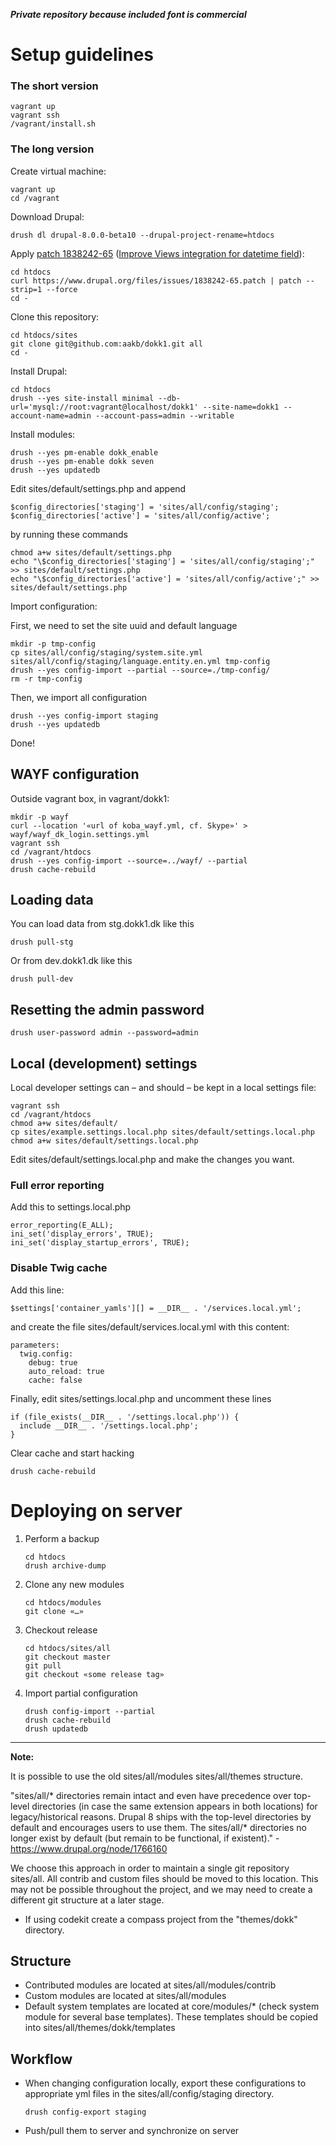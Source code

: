 **_Private repository because included font is commercial_**


Setup guidelines
================

### The short version

```
vagrant up
vagrant ssh
/vagrant/install.sh
```


### The long version

Create virtual machine:

```
vagrant up
cd /vagrant
```

Download Drupal:

```
drush dl drupal-8.0.0-beta10 --drupal-project-rename=htdocs
```

Apply [patch 1838242-65](https://www.drupal.org/files/issues/1838242-65.patch) ([Improve Views integration for datetime field](https://www.drupal.org/node/1838242)):

```
cd htdocs
curl https://www.drupal.org/files/issues/1838242-65.patch | patch --strip=1 --force
cd -
```

Clone this repository:

```
cd htdocs/sites
git clone git@github.com:aakb/dokk1.git all
cd -
```

Install Drupal:

```
cd htdocs
drush --yes site-install minimal --db-url='mysql://root:vagrant@localhost/dokk1' --site-name=dokk1 --account-name=admin --account-pass=admin --writable
```

Install modules:

```
drush --yes pm-enable dokk_enable
drush --yes pm-enable dokk seven
drush --yes updatedb
```

Edit sites/default/settings.php and append

```
$config_directories['staging'] = 'sites/all/config/staging';
$config_directories['active'] = 'sites/all/config/active';
```

by running these commands

```
chmod a+w sites/default/settings.php
echo "\$config_directories['staging'] = 'sites/all/config/staging';" >> sites/default/settings.php
echo "\$config_directories['active'] = 'sites/all/config/active';" >> sites/default/settings.php
```

Import configuration:

First, we need to set the site uuid and default language

```
mkdir -p tmp-config
cp sites/all/config/staging/system.site.yml sites/all/config/staging/language.entity.en.yml tmp-config
drush --yes config-import --partial --source=./tmp-config/
rm -r tmp-config
```

Then, we import all configuration

```
drush --yes config-import staging
drush --yes updatedb
```

Done!

WAYF configuration
------------------

Outside vagrant box, in vagrant/dokk1:

```
mkdir -p wayf
curl --location '«url of koba_wayf.yml, cf. Skype»' > wayf/wayf_dk_login.settings.yml
vagrant ssh
cd /vagrant/htdocs
drush --yes config-import --source=../wayf/ --partial
drush cache-rebuild
```


Loading data
------------

You can load data from stg.dokk1.dk like this

```
drush pull-stg
```

Or from dev.dokk1.dk like this

```
drush pull-dev
```

Resetting the admin password
----------------------------

```
drush user-password admin --password=admin
```

Local (development) settings
----------------------------

Local developer settings can – and should – be kept in a local settings file:

```
vagrant ssh
cd /vagrant/htdocs
chmod a+w sites/default/
cp sites/example.settings.local.php sites/default/settings.local.php
chmod a+w sites/default/settings.local.php
```

Edit sites/default/settings.local.php and make the changes you want.

### Full error reporting

Add this to settings.local.php

```
error_reporting(E_ALL);
ini_set('display_errors', TRUE);
ini_set('display_startup_errors', TRUE);
```

### Disable Twig cache

Add this line:

```
$settings['container_yamls'][] = __DIR__ . '/services.local.yml';
```

and create the file sites/default/services.local.yml with this content:

```
parameters:
  twig.config:
    debug: true
    auto_reload: true
    cache: false
```

Finally, edit sites/settings.local.php and uncomment these lines
```
if (file_exists(__DIR__ . '/settings.local.php')) {
  include __DIR__ . '/settings.local.php';
}
```

Clear cache and start hacking
```
drush cache-rebuild
```


# Deploying on server

1. Perform a backup

    ```
    cd htdocs
    drush archive-dump
    ```

2. Clone any new modules

    ```
    cd htdocs/modules
	git clone «…»
    ```

3. Checkout release

    ```
    cd htdocs/sites/all
    git checkout master
	git pull
    git checkout «some release tag»
	```

4. Import partial configuration

    ```
    drush config-import --partial
	drush cache-rebuild
	drush updatedb
    ```

-------------------------------------------------------------------------------

**Note:**

It is possible to use the old sites/all/modules sites/all/themes structure.

"sites/all/* directories remain intact and even have precedence over top-level directories (in case the same extension appears in both locations) for legacy/historical reasons.
Drupal 8 ships with the top-level directories by default and encourages users to use them. The sites/all/* directories no longer exist by default (but remain to be functional, if existent)." -https://www.drupal.org/node/1766160

We choose this approach in order to maintain a single git repository sites/all.
All contrib and custom files should be moved to this location.
This may not be possible throughout the project, and we may need to create a different git structure at a later stage.

- If using codekit create a compass project from the "themes/dokk" directory.

Structure
------------

- Contributed modules are located at sites/all/modules/contrib
- Custom modules are located at sites/all/modules
- Default system templates are located at core/modules/* (check system module for several base templates).
  These templates should be copied into sites/all/themes/dokk/templates

Workflow
-----------

- When changing configuration locally, export these configurations to appropriate yml files in the sites/all/config/staging directory.

	```
	drush config-export staging
	```

- Push/pull them to server and synchronize on server
